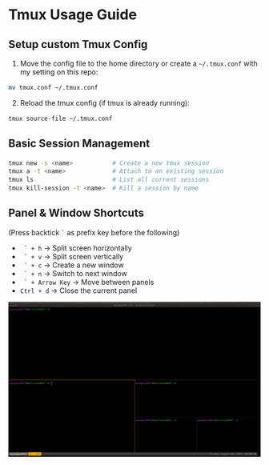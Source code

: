 # Tmux Usage Guide

## Setup custom Tmux Config

1. Move the config file to the home directory or create a `~/.tmux.conf` with my setting on this repo:
```bash
mv tmux.conf ~/.tmux.conf
```

2. Reload the tmux config (if tmux is already running):
```bash
tmux source-file ~/.tmux.conf
```

## Basic Session Management
```bash
tmux new -s <name>           # Create a new tmux session
tmux a -t <name>             # Attach to an existing session
tmux ls                      # List all current sessions
tmux kill-session -t <name>  # Kill a session by name
```

## Panel & Window Shortcuts
(Press backtick `` ` `` as prefix key before the following)

- `` ` + h`` → Split screen horizontally
- `` ` + v`` → Split screen vertically
- `` ` + c`` → Create a new window
- `` ` + n`` → Switch to next window
- `` ` + Arrow Key`` → Move between panels
- `Ctrl + d` → Close the current panel


![](my_tmux.png)














